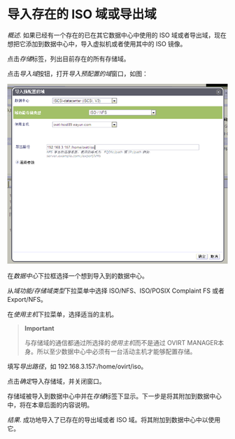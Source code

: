 # 导入存在的 ISO 域或导出域

*概述*.
如果已经有一个存在的已在其它数据中心中使用的 ISO
域或者导出域，现在想把它添加到数据中心中，导入虚拟机或者使用其中的 ISO
镜像。

点击*存储*标签，列出目前存在的所有存储域。

点击*导入域*按钮，打开*导入预配置的域*窗口，如图：

![导入存储域](../images/storage-import-domain.png)

在*数据中心*下拉框选择一个想到导入到的数据中心。

从*域功能/存储域类型*下拉菜单中选择 ISO/NFS、ISO/POSIX Complaint FS 或者
Export/NFS。

在*使用主机*下拉菜单，选择适当的主机。

> **Important**
>
> 与存储域的通信都通过所选择的*使用主机*而不是通过 OVIRT
> MANAGER本身。所以至少数据中心中必须有一台活动主机才能够配置存储。

填写*导出路径*，如 192.168.3.157:/home/ovirt/iso。

点击*确定*导入存储域，并关闭窗口。

存储域被导入到数据中心中并在*存储*标签下显示。下一步是将其附加到数据中心中，将在本章后面的内容说明。

*结果*.
成功地导入了已存在的导出域或者 ISO 域。将其附加到数据中心中以使用它。
